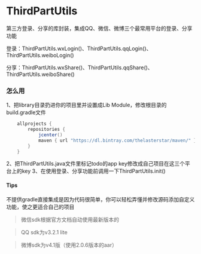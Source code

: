 # ThirdPartUtils
第三方登录、分享的库封装，集成QQ、微信、微博三个最常用平台的登录、分享功能

登录：ThirdPartUtils.wxLogin()、ThirdPartUtils.qqLogin()、ThirdPartUtils.weiboLogin()

分享：ThirdPartUtils.wxShare()、ThirdPartUtils.qqShare()、ThirdPartUtils.weiboShare()

### 怎么用
1、把library目录扔进你的项目里并设置成Lib Module，修改根目录的build.gradle文件
```gradle
    allprojects {
        repositories {
            jcenter()
            maven { url "https://dl.bintray.com/thelasterstar/maven/" }
        }
    }
```
2、把ThirdPartUtils.java文件里标记todo的app key修改成自己项目在这三个平台上的key
3、在使用登录、分享功能前调用一下ThirdPartUtils.init()

#### Tips
不提供gradle直接集成是因为代码很简单，你可以轻松弄懂并修改源码添加自定义功能，使之更适合自己的项目

> 微信sdk根据官方文档自动使用最新版本的

> QQ sdk为v3.2.1 lite

> 微博sdk为v4.1版（使用2.0.6版本的aar）
